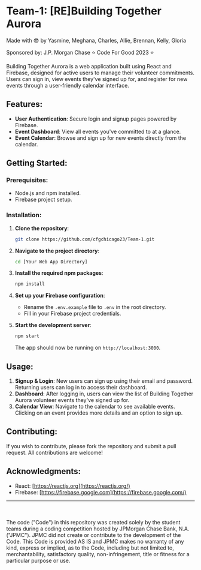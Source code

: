 # Team-1: [RE]Building Together Aurora

Made with :sunglasses: by Yasmine, Meghana, Charles, Allie, Brennan, Kelly, Gloria

Sponsored by: J.P. Morgan Chase :star: Code For Good 2023 :star:

Building Together Aurora is a web application built using React and Firebase, designed for active users to manage their volunteer commitments. Users can sign in, view events they've signed up for, and register for new events through a user-friendly calendar interface.

## Features:

- **User Authentication**: Secure login and signup pages powered by Firebase.
- **Event Dashboard**: View all events you've committed to at a glance.
- **Event Calendar**: Browse and sign up for new events directly from the calendar.
  
## Getting Started:

### Prerequisites:

- Node.js and npm installed.
- Firebase project setup.

### Installation:

1. **Clone the repository**:
   ```bash
   git clone https://github.com/cfgchicago23/Team-1.git
   ```
2. **Navigate to the project directory**:
   ```bash
   cd [Your Web App Directory]
   ```
3. **Install the required npm packages**:
   ```bash
   npm install
   ```
4. **Set up your Firebase configuration**:

   - Rename the `.env.example` file to `.env` in the root directory.
   - Fill in your Firebase project credentials.

5. **Start the development server**:
   ```bash
   npm start
   ```

   The app should now be running on `http://localhost:3000`.

## Usage:

1. **Signup & Login**: New users can sign up using their email and password. Returning users can log in to access their dashboard.
2. **Dashboard**: After logging in, users can view the list of Building Together Aurora volunteer events they've signed up for.
3. **Calendar View**: Navigate to the calendar to see available events. Clicking on an event provides more details and an option to sign up.

## Contributing:

If you wish to contribute, please fork the repository and submit a pull request. All contributions are welcome!

## Acknowledgments:

- React: [https://reactjs.org](https://reactjs.org/)
- Firebase: [https://firebase.google.com](https://firebase.google.com/)

---
 <br /> <br /> The code ("Code") in this repository was created solely by the student teams during a coding competition hosted by JPMorgan Chase Bank, N.A. ("JPMC"). JPMC did not create or contribute to the development of the Code. This Code is provided AS IS and JPMC makes no warranty of any kind, express or implied, as to the Code, including but not limited to, merchantability, satisfactory quality, non-infringement, title or fitness for a particular purpose or use.